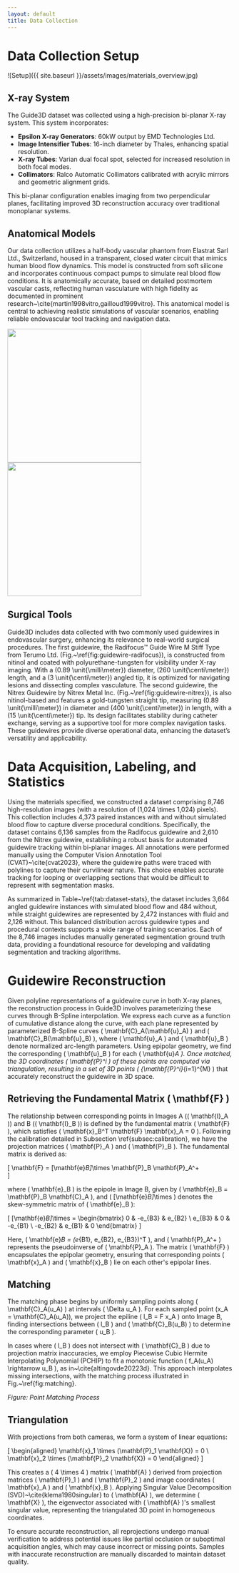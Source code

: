 ```yaml
---
layout: default
title: Data Collection
---
```


# Data Collection Setup

![Setup]({{ site.baseurl }}/assets/images/materials_overview.jpg)

## X-ray System

The Guide3D dataset was collected using a high-precision bi-planar X-ray system. This system incorporates:

- **Epsilon X-ray Generators**: $60$kW output by EMD Technologies Ltd.
- **Image Intensifier Tubes**: $16$-inch diameter by Thales, enhancing spatial resolution.
- **X-ray Tubes**: Varian dual focal spot, selected for increased resolution in both focal modes.
- **Collimators**: Ralco Automatic Collimators calibrated with acrylic mirrors and geometric alignment grids.

This bi-planar configuration enables imaging from two perpendicular planes, facilitating improved 3D reconstruction accuracy over traditional monoplanar systems.

## Anatomical Models

Our data collection utilizes a half-body vascular phantom from Elastrat Sarl Ltd., Switzerland, housed in a transparent, closed water circuit that mimics human blood flow dynamics. This model is constructed from soft silicone and incorporates continuous compact pumps to simulate real blood flow conditions. It is anatomically accurate, based on detailed postmortem vascular casts, reflecting human vasculature with high fidelity as documented in prominent research~\cite{martin1998vitro,gailloud1999vitro}. This anatomical model is central to achieving realistic simulations of vascular scenarios, enabling reliable endovascular tool tracking and navigation data.

<div class="d-flex flex-justify-around">
  <img src="{{ site.baseurl }}/assets/images/nitrex_guidewire.jpg" width="300"/>
  <img src="{{ site. baseurl }}/assets/images/radifocus_guidewire.jpg" width="300"/>
</div>

## Surgical Tools

Guide3D includes data collected with two commonly used guidewires in endovascular surgery, enhancing its relevance to real-world surgical procedures. The first guidewire, the Radifocus™ Guide Wire M Stiff Type from Terumo Ltd. (Fig.~\ref{fig:guidewire-radifocus}), is constructed from nitinol and coated with polyurethane-tungsten for visibility under X-ray imaging. With a \(0.89 \unit{\milli\meter}\) diameter, \(260 \unit{\centi\meter}\) length, and a \(3 \unit{\centi\meter}\) angled tip, it is optimized for navigating lesions and dissecting complex vasculature. The second guidewire, the Nitrex Guidewire by Nitrex Metal Inc. (Fig.~\ref{fig:guidewire-nitrex}), is also nitinol-based and features a gold-tungsten straight tip, measuring \(0.89 \unit{\milli\meter}\) in diameter and \(400 \unit{\centi\meter}\) in length, with a \(15 \unit{\centi\meter}\) tip. Its design facilitates stability during catheter exchange, serving as a supportive tool for more complex navigation tasks. These guidewires provide diverse operational data, enhancing the dataset’s versatility and applicability.

# Data Acquisition, Labeling, and Statistics

Using the materials specified, we constructed a dataset comprising 8,746 high-resolution images (with a resolution of \(1,024 \times 1,024\) pixels). This collection includes 4,373 paired instances with and without simulated blood flow to capture diverse procedural conditions. Specifically, the dataset contains 6,136 samples from the Radifocus guidewire and 2,610 from the Nitrex guidewire, establishing a robust basis for automated guidewire tracking within bi-planar images. All annotations were performed manually using the Computer Vision Annotation Tool (CVAT)~\cite{cvat2023}, where the guidewire paths were traced with polylines to capture their curvilinear nature. This choice enables accurate tracking for looping or overlapping sections that would be difficult to represent with segmentation masks.

As summarized in Table~\ref{tab:dataset-stats}, the dataset includes 3,664 angled guidewire instances with simulated blood flow and 484 without, while straight guidewires are represented by 2,472 instances with fluid and 2,126 without. This balanced distribution across guidewire types and procedural contexts supports a wide range of training scenarios. Each of the 8,746 images includes manually generated segmentation ground truth data, providing a foundational resource for developing and validating segmentation and tracking algorithms.

# Guidewire Reconstruction

Given polyline representations of a guidewire curve in both X-ray planes, the reconstruction process in Guide3D involves parameterizing these curves through B-Spline interpolation. We express each curve as a function of cumulative distance along the curve, with each plane represented by parameterized B-Spline curves \( \mathbf{C}_A(\mathbf{u}_A) \) and \( \mathbf{C}_B(\mathbf{u}_B) \), where \( \mathbf{u}_A \) and \( \mathbf{u}_B \) denote normalized arc-length parameters. Using epipolar geometry, we find the corresponding \( \mathbf{u}_B \) for each \( \mathbf{u}_A \). Once matched, the 3D coordinates \( \mathbf{P}^i \) of these points are computed via triangulation, resulting in a set of 3D points \( \{\mathbf{P}^i\}_{i=1}^{M} \) that accurately reconstruct the guidewire in 3D space.

## Retrieving the Fundamental Matrix \( \mathbf{F} \)

The relationship between corresponding points in Images A (\( \mathbf{I}_A \)) and B (\( \mathbf{I}_B \)) is defined by the fundamental matrix \( \mathbf{F} \), which satisfies \( \mathbf{x}_B^T \mathbf{F} \mathbf{x}_A = 0 \). Following the calibration detailed in Subsection \ref{subsec:calibration}, we have the projection matrices \( \mathbf{P}_A \) and \( \mathbf{P}_B \). The fundamental matrix is derived as:

\[
\mathbf{F} = [\mathbf{e}_B]_\times \mathbf{P}_B \mathbf{P}_A^+  
\]

where \( \mathbf{e}_B \) is the epipole in Image B, given by \( \mathbf{e}_B = \mathbf{P}_B \mathbf{C}_A \), and \( [\mathbf{e}_B]_\times \) denotes the skew-symmetric matrix of \( \mathbf{e}_B \):

\[
[\mathbf{e}_B]_\times = \begin{bmatrix}
0 & -e_{B3} & e_{B2} \\
e_{B3} & 0 & -e_{B1} \\
-e_{B2} & e_{B1} & 0
\end{bmatrix}
\]

Here, \( \mathbf{e}_B = (e_{B1}, e_{B2}, e_{B3})^T \), and \( \mathbf{P}_A^+ \) represents the pseudoinverse of \( \mathbf{P}_A \). The matrix \( \mathbf{F} \) encapsulates the epipolar geometry, ensuring that corresponding points \( \mathbf{x}_A \) and \( \mathbf{x}_B \) lie on each other's epipolar lines.

## Matching

The matching phase begins by uniformly sampling points along \( \mathbf{C}_A(u_A) \) at intervals \( \Delta u_A \). For each sampled point \(x_A = \mathbf{C}_A(u_A)\), we project the epiline \( l_B = F x_A \) onto Image B, finding intersections between \( l_B \) and \( \mathbf{C}_B(u_B) \) to determine the corresponding parameter \( u_B \).

In cases where \( l_B \) does not intersect with \( \mathbf{C}_B \) due to projection matrix inaccuracies, we employ Piecewise Cubic Hermite Interpolating Polynomial (PCHIP) to fit a monotonic function \( f_A(u_A) \rightarrow u_B \), as in~\cite{altingovde20223d}. This approach interpolates missing intersections, with the matching process illustrated in Fig.~\ref{fig:matching}.

<!-- ![Point Matching Process: Sampled points from image \(I_A\) (\(C_A(u_A)\)) and their corresponding epilines \(l_A\) on image \(I_B\) with their matches \(C_B(u_B)\). The epilines for \(C_B(u_B)\) are then computed and displayed on the image \(I_A\).](assets/matching.jpg) -->
_Figure: Point Matching Process_

## Triangulation

With projections from both cameras, we form a system of linear equations:

\[
\begin{aligned}
    \mathbf{x}_1 \times (\mathbf{P}_1 \mathbf{X}) = 0  \\
    \mathbf{x}_2 \times (\mathbf{P}_2 \mathbf{X}) = 0
\end{aligned}
\]

This creates a \( 4 \times 4 \) matrix \( \mathbf{A} \) derived from projection matrices \( \mathbf{P}_1 \) and \( \mathbf{P}_2 \) and image coordinates \( \mathbf{x}_A \) and \( \mathbf{x}_B \). Applying Singular Value Decomposition (SVD)~\cite{klema1980singular} to \( \mathbf{A} \), we determine \( \mathbf{X} \), the eigenvector associated with \( \mathbf{A} \)'s smallest singular value, representing the triangulated 3D point in homogeneous coordinates.

To ensure accurate reconstruction, all reprojections undergo manual verification to address potential issues like partial occlusion or suboptimal acquisition angles, which may cause incorrect or missing points. Samples with inaccurate reconstruction are manually discarded to maintain dataset quality.
